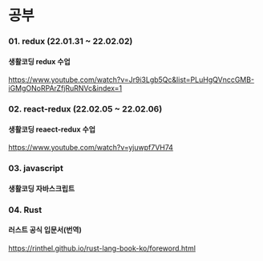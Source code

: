 공부
==============
### 01. redux (22.01.31 ~ 22.02.02)
#### 생활코딩 redux 수업
https://www.youtube.com/watch?v=Jr9i3Lgb5Qc&list=PLuHgQVnccGMB-iGMgONoRPArZfjRuRNVc&index=1

### 02. react-redux (22.02.05 ~ 22.02.06)
#### 생활코딩 reaect-redux 수업
https://www.youtube.com/watch?v=yjuwpf7VH74

### 03. javascript 
#### 생활코딩 자바스크립트

### 04. Rust
#### 러스트 공식 입문서(번역)
https://rinthel.github.io/rust-lang-book-ko/foreword.html

